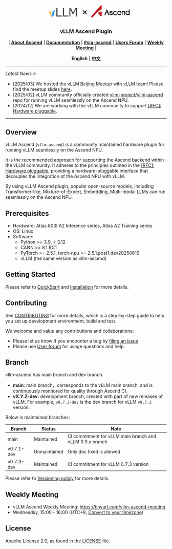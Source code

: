 <p align="center">
  <picture>
    <source media="(prefers-color-scheme: dark)" srcset="https://raw.githubusercontent.com/vllm-project/vllm-ascend/main/docs/source/logos/vllm-ascend-logo-text-dark.png">
    <img alt="vllm-ascend" src="https://raw.githubusercontent.com/vllm-project/vllm-ascend/main/docs/source/logos/vllm-ascend-logo-text-light.png" width=55%>
  </picture>
</p>

<h3 align="center">
vLLM Ascend Plugin
</h3>

<p align="center">
| <a href="https://www.hiascend.com/en/"><b>About Ascend</b></a> | <a href="https://vllm-ascend.readthedocs.io/en/latest/"><b>Documentation</b></a> | <a href="https://slack.vllm.ai"><b>#sig-ascend</b></a> | <a href="https://discuss.vllm.ai/c/hardware-support/vllm-ascend-support"><b>Users Forum</b></a> | <a href="https://tinyurl.com/vllm-ascend-meeting"><b>Weekly Meeting</b></a> |
</p>

<p align="center">
<a ><b>English</b></a> | <a href="README.zh.md"><b>中文</b></a>
</p>

---
*Latest News* 🔥
- [2025/03] We hosted the [vLLM Beijing Meetup](https://mp.weixin.qq.com/s/VtxO9WXa5fC-mKqlxNUJUQ) with vLLM team! Please find the meetup slides [here](https://drive.google.com/drive/folders/1Pid6NSFLU43DZRi0EaTcPgXsAzDvbBqF).
- [2025/02] vLLM community officially created [vllm-project/vllm-ascend](https://github.com/vllm-project/vllm-ascend) repo for running vLLM seamlessly on the Ascend NPU.
- [2024/12] We are working with the vLLM community to support [[RFC]: Hardware pluggable](https://github.com/vllm-project/vllm/issues/11162).
---
## Overview

vLLM Ascend (`vllm-ascend`) is a community maintained hardware plugin for running vLLM seamlessly on the Ascend NPU.

It is the recommended approach for supporting the Ascend backend within the vLLM community. It adheres to the principles outlined in the [[RFC]: Hardware pluggable](https://github.com/vllm-project/vllm/issues/11162), providing a hardware-pluggable interface that decouples the integration of the Ascend NPU with vLLM.

By using vLLM Ascend plugin, popular open-source models, including Transformer-like, Mixture-of-Expert, Embedding, Multi-modal LLMs can run seamlessly on the Ascend NPU.

## Prerequisites

- Hardware: Atlas 800I A2 Inference series, Atlas A2 Training series
- OS: Linux
- Software:
  * Python >= 3.9, < 3.12
  * CANN >= 8.1.RC1
  * PyTorch >= 2.5.1, torch-npu >= 2.5.1.post1.dev20250619
  * vLLM (the same version as vllm-ascend)

## Getting Started

Please refer to [QuickStart](https://vllm-ascend.readthedocs.io/en/latest/quick_start.html) and [Installation](https://vllm-ascend.readthedocs.io/en/latest/installation.html) for more details.

## Contributing
See [CONTRIBUTING](https://vllm-ascend.readthedocs.io/en/latest/developer_guide/contribution/index.html) for more details, which is a step-by-step guide to help you set up development environment, build and test.

We welcome and value any contributions and collaborations:
- Please let us know if you encounter a bug by [filing an issue](https://github.com/vllm-project/vllm-ascend/issues)
- Please use [User forum](https://discuss.vllm.ai/c/hardware-support/vllm-ascend-support) for usage questions and help.

## Branch

vllm-ascend has main branch and dev branch.

- **main**: main branch，corresponds to the vLLM main branch, and is continuously monitored for quality through Ascend CI.
- **vX.Y.Z-dev**: development branch, created with part of new releases of vLLM. For example, `v0.7.3-dev` is the dev branch for vLLM `v0.7.3` version.

Below is maintained branches:

| Branch     | Status       | Note                                 |
|------------|--------------|--------------------------------------|
| main       | Maintained   | CI commitment for vLLM main branch and vLLM 0.9.x branch   |
| v0.7.1-dev | Unmaintained | Only doc fixed is allowed |
| v0.7.3-dev | Maintained   | CI commitment for vLLM 0.7.3 version |

Please refer to [Versioning policy](https://vllm-ascend.readthedocs.io/en/latest/community/versioning_policy.html) for more details.

## Weekly Meeting

- vLLM Ascend Weekly Meeting: https://tinyurl.com/vllm-ascend-meeting
- Wednesday, 15:00 - 16:00 (UTC+8, [Convert to your timezone](https://dateful.com/convert/gmt8?t=15))

## License

Apache License 2.0, as found in the [LICENSE](./LICENSE) file.
